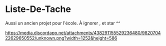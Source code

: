 # Liste-De-Tache
Aussi un ancien projet pour l'école. À ignorer , et star ^^ 


https://media.discordapp.net/attachments/438291155529236480/982070422629650552/unknown.png?width=1252&height=586
